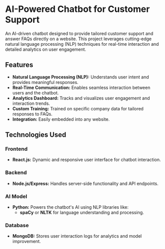 # AI-Powered Chatbot for Customer Support

An AI-driven chatbot designed to provide tailored customer support and answer FAQs directly on a website. This project leverages cutting-edge natural language processing (NLP) techniques for real-time interaction and detailed analytics on user engagement.


## Features
- **Natural Language Processing (NLP):** Understands user intent and provides meaningful responses.
- **Real-Time Communication:** Enables seamless interaction between users and the chatbot.
- **Analytics Dashboard:** Tracks and visualizes user engagement and interaction trends.
- **Custom Training:** Trained on specific company data for tailored responses to FAQs.
- **Integration:** Easily embedded into any website.

## Technologies Used
### Frontend
- **React.js:** Dynamic and responsive user interface for chatbot interaction.

### Backend
- **Node.js/Express:** Handles server-side functionality and API endpoints.

### AI Model
- **Python:** Powers the chatbot's AI using NLP libraries like:
  - **spaCy** or **NLTK** for language understanding and processing.

### Database
- **MongoDB:** Stores user interaction logs for analytics and model improvement.

